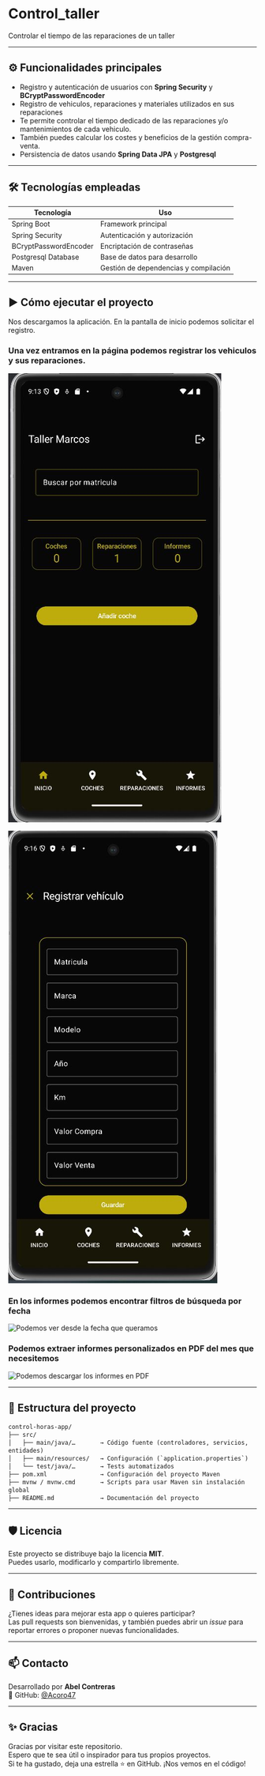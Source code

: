 # Control_taller
Controlar el tiempo de las reparaciones de un taller

---

## ⚙️ Funcionalidades principales

- Registro y autenticación de usuarios con **Spring Security** y **BCryptPasswordEncoder**
- Registro de vehiculos, reparaciones y materiales utilizados en sus reparaciones
- Te permite controlar el tiempo dedicado de las reparaciones y/o mantenimientos de cada vehiculo.
- También puedes calcular los costes y beneficios de la gestión compra-venta.
- Persistencia de datos usando **Spring Data JPA** y **Postgresql**


---

## 🛠️ Tecnologías empleadas

| Tecnología           | Uso                                  |
|----------------------|---------------------------------------|
| Spring Boot          | Framework principal                   |
| Spring Security      | Autenticación y autorización          |
| BCryptPasswordEncoder| Encriptación de contraseñas           |
| Postgresql Database  | Base de datos para desarrollo         |
| Maven                | Gestión de dependencias y compilación |

---

## ▶️ Cómo ejecutar el proyecto
Nos descargamos la aplicación.
En la pantalla de inicio podemos solicitar el registro.
### Una vez entramos en la página podemos registrar los vehiculos y sus reparaciones.


![Llegamos al Dashboard con un pequeño resumen de los datos que tenemos guardados.](img/Dashboard.jpg)

![Registramos un vehiculo](img/registro_vehiculo.jpg)

### En los informes podemos encontrar filtros de búsqueda por fecha

![Podemos ver desde la fecha que queramos](img/informes.jpg)

### Podemos extraer informes personalizados en PDF del mes que necesitemos

![Podemos descargar los informes en PDF](img/pdf.jpg)

---

## 📂 Estructura del proyecto

```plaintext
control-horas-app/
├── src/
│   ├── main/java/…       → Código fuente (controladores, servicios, entidades)
│   ├── main/resources/   → Configuración (`application.properties`)
│   └── test/java/…       → Tests automatizados
├── pom.xml               → Configuración del proyecto Maven
├── mvnw / mvnw.cmd       → Scripts para usar Maven sin instalación global
├── README.md             → Documentación del proyecto

```

---

## 🛡️ Licencia

Este proyecto se distribuye bajo la licencia **MIT**.  
Puedes usarlo, modificarlo y compartirlo libremente.

---

## 🤝 Contribuciones

¿Tienes ideas para mejorar esta app o quieres participar?  
Las pull requests son bienvenidas, y también puedes abrir un *issue* para reportar errores o proponer nuevas funcionalidades.

---

## 📫 Contacto

Desarrollado por **Abel Contreras**  
🔗 GitHub: [@Acoro47](https://github.com/Acoro47)

---

## ✨ Gracias

Gracias por visitar este repositorio.  
Espero que te sea útil o inspirador para tus propios proyectos.  
Si te ha gustado, deja una estrella ⭐ en GitHub. ¡Nos vemos en el código!
